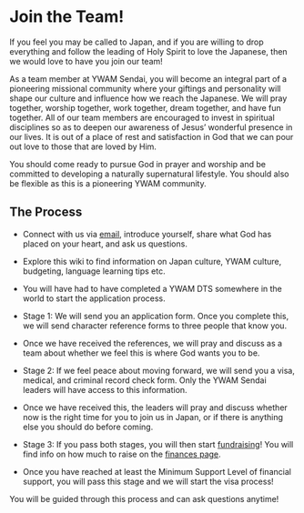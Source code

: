 # Join the Team!

If you feel you may be called to Japan, and if you are willing to drop everything and follow the leading of Holy Spirit to love the Japanese, then we would love to have you join our team!

As a team member at YWAM Sendai, you will become an integral part of a pioneering missional community where your giftings and personality will shape our culture and influence how we reach the Japanese. We will pray together, worship together, work together, dream together, and have fun together. All of our team members are encouraged to invest in spiritual disciplines so as to deepen our awareness of Jesus’ wonderful presence in our lives. It is out of a place of rest and satisfaction in God that we can pour out love to those that are loved by Him.

You should come ready to pursue God in prayer and worship and be committed to developing a naturally supernatural lifestyle. You should also be flexible as this is a pioneering YWAM community.

## The Process

* Connect with us via [email](mailto:people@ywamsendai.org), introduce yourself, share what God has placed on your heart, and ask us questions.

* Explore this wiki to find information on Japan culture, YWAM culture, budgeting, language learning tips etc.

* You will have had to have completed a YWAM DTS somewhere in the world to start the application process.

* Stage 1: We will send you an application form. Once you complete this, we will send character reference forms to three people that know you.

* Once we have received the references, we will pray and discuss as a team about whether we feel this is where God wants you to be.

* Stage 2: If we feel peace about moving forward, we will send you a visa, medical, and criminal record check form. Only the YWAM Sendai leaders will have access to this information.

* Once we have received this, the leaders will pray and discuss whether now is the right time for you to join us in Japan, or if there is anything else you should do before coming.

* Stage 3: If you pass both stages, you will then start [fundraising](fundraising.md)! You will find info on how much to raise on the [finances page](finances.md).

* Once you have reached at least the Minimum Support Level of financial support, you will pass this stage and we will start the visa process!

You will be guided through this process and can ask questions anytime!